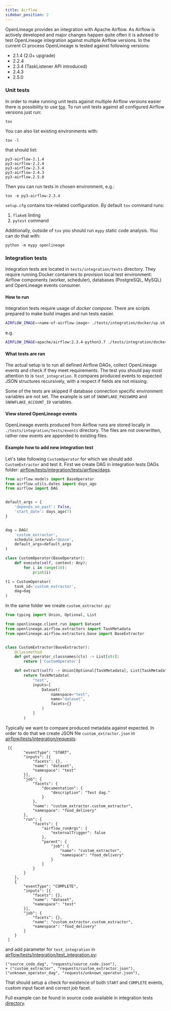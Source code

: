 ```yaml
---
title: Airflow
sidebar_position: 2
---
```


OpenLineage provides an integration with Apache Airflow. As Airflow is actively developed and major changes happen quite often it is advised to test OpenLineage integration against multiple Airflow versions. In the current CI process OpenLineage is tested against following versions:
* 2.1.4 (2.0+ upgrade)
* 2.2.4
* 2.3.4 (TaskListener API introduced)
* 2.4.3
* 2.5.0

### Unit tests
In order to make running unit tests against multiple Airflow versions easier there is possibility to use [tox](https://tox.wiki/).
To run unit tests against all configured Airflow versions just run:
```
tox
```
You can also list existing environments with:
```
tox -l
```
that should list:
```
py3-airflow-2.1.4
py3-airflow-2.2.4
py3-airflow-2.3.4
py3-airflow-2.4.3
py3-airflow.2.5.0
```
Then you can run tests in chosen environment, e.g.:
```
tox -e py3-airflow-2.3.4
```
`setup.cfg` contains tox-related configuration. By default `tox` command runs:
1. `flake8` linting
2. `pytest` command

Additionally, outside of `tox` you should run `mypy` static code analysis. You can do that with:
```
python -m mypy openlineage
```

### Integration tests
Integration tests are located in `tests/integration/tests` directory. They require running Docker containers to provision local test environment: Airflow components (worker, scheduler), databases (PostgreSQL, MySQL) and OpenLineage events consumer.

#### How to run
Integration tests require usage of _docker compose_. There are scripts prepared to make build images and run tests easier.

```bash
AIRFLOW_IMAGE=<name-of-airflow-image> ./tests/integration/docker/up.sh
```
e.g.
```bash
AIRFLOW_IMAGE=apache/airflow:2.3.4-python3.7 ./tests/integration/docker/up.sh
```
#### What tests are ran
The actual setup is to run all defined Airflow DAGs, collect OpenLineage events and check if they meet requirements.
The test you should pay most attention to is `test_integration`. It compares produced events to expected JSON structures recursively, with a respect if fields are not missing.

Some of the tests are skipped if database connection specific environment variables are not set. The example is set of `SNOWFLAKE_PASSWORD` and `SNOWFLAKE_ACCOUNT_ID` variables.

#### View stored OpenLineage events
OpenLineage events produced from Airflow runs are stored locally in `./tests/integration/tests/events` directory. The files are not overwritten, rather new events are appended to existing files.

#### Example how to add new integration test
Let's take following `CustomOperator` for which we should add `CustomExtractor` and test it. First we create DAG in integration tests DAGs folder: [airflow/tests/integration/tests/airflow/dags](https://github.com/OpenLineage/OpenLineage/tree/main/integration/airflow/tests/integration/tests/airflow/dags).

```python
from airflow.models import BaseOperator
from airflow.utils.dates import days_ago
from airflow import DAG


default_args = {
    'depends_on_past': False,
    'start_date': days_ago(7)
}


dag = DAG(
    'custom_extractor',
    schedule_interval='@once',
    default_args=default_args
)

class CustomOperator(BaseOperator):
    def execute(self, context: Any):
        for i in range(10):
            print(i)

t1 = CustomOperator(
    task_id='custom_extractor',
    dag=dag
)
```
In the same folder we create `custom_extractor.py`:
```python
from typing import Union, Optional, List

from openlineage.client.run import Dataset
from openlineage.airflow.extractors import TaskMetadata
from openlineage.airflow.extractors.base import BaseExtractor


class CustomExtractor(BaseExtractor):
    @classmethod
    def get_operator_classnames(cls) -> List[str]:
        return ['CustomOperator']

    def extract(self) -> Union[Optional[TaskMetadata], List[TaskMetadata]]:
        return TaskMetadata(
            "test",
            inputs=[
                Dataset(
                    namespace="test",
                    name="dataset",
                    facets={}
                )
            ]
        )
```
Typically we want to compare produced metadata against expected. In order to do that we create JSON file `custom_extractor.json` in [airflow/tests/integration/requests](https://github.com/OpenLineage/OpenLineage/tree/main/integration/airflow/tests/integration/requests):
```
 [{
 		"eventType": "START",
 		"inputs": [{
 			"facets": {},
 			"name": "dataset",
 			"namespace": "test"
 		}],
 		"job": {
 			"facets": {
 				"documentation": {
 					"description": "Test dag."
 				}
 			},
 			"name": "custom_extractor.custom_extractor",
 			"namespace": "food_delivery"
 		},
 		"run": {
 			"facets": {
 				"airflow_runArgs": {
 					"externalTrigger": false
 				},
 				"parent": {
 					"job": {
 						"name": "custom_extractor",
 						"namespace": "food_delivery"
 					}
 				}
 			}
 		}
 	},
 	{
 		"eventType": "COMPLETE",
 		"inputs": [{
 			"facets": {},
 			"name": "dataset",
 			"namespace": "test"
 		}],
 		"job": {
 			"facets": {},
 			"name": "custom_extractor.custom_extractor",
 			"namespace": "food_delivery"
 		}
 	}
 ]
 ```
 and add parameter for `test_integration` in [airflow/tests/integration/test_integration.py](https://github.com/OpenLineage/OpenLineage/blob/main/integration/airflow/tests/integration/test_integration.py):
```
("source_code_dag", "requests/source_code.json"),
+ ("custom_extractor", "requests/custom_extractor.json"),
("unknown_operator_dag", "requests/unknown_operator.json"),
```

That should setup a check for existence of both `START` and `COMPLETE` events, custom input facet and correct job facet.

Full example can be found in source code available in integration tests [directory](https://github.com/OpenLineage/OpenLineage/blob/main/integration/airflow/tests/integration/).